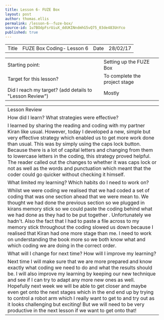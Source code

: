 ```yaml
---
title: Lesson 6- FUZE Box
layout: post
author: thomas.ellis
permalink: /lesson-6--fuze-box/
source-id: 1u7BOdpFsrUiuX_ddUKINndmhG5vQ75_03de483UnYco
published: true
---
```

<table>
  <tr>
    <td>Title</td>
    <td>FUZE Box Coding- Lesson 6</td>
    <td>Date</td>
    <td>28/02/17</td>
  </tr>
</table>


<table>
  <tr>
    <td>Starting point:</td>
    <td>Setting up the FUZE Box</td>
  </tr>
  <tr>
    <td>Target for this lesson?</td>
    <td>To complete the project stage </td>
  </tr>
  <tr>
    <td>Did I reach my target? 
(add details to "Lesson Review")</td>
    <td> Mostly</td>
  </tr>
</table>


<table>
  <tr>
    <td>Lesson Review</td>
  </tr>
  <tr>
    <td>How did I learn? What strategies were effective? </td>
  </tr>
  <tr>
    <td>I learned by sharing the reading and coding with my partner Kiran like usual. However, today I developed a new, simple but very effective strategy which enabled us to get more work done than usual. This was by simply using the caps lock button. Because there is a lot of capital letters and changing from them to lowercase letters in the coding, this strategy proved helpful. The reader called out the changes to whether it was caps lock or not as well as the words and punctuation which meant that the coder could go quicker without checking it himself.</td>
  </tr>
  <tr>
    <td>What limited my learning? Which habits do I need to work on? </td>
  </tr>
  <tr>
    <td>Whilst we were coding we realised that we had coded a set of coding that was one section ahead that we were mean to. We thought we had done the previous section so we plugged in kirans memory stick so we could paste the coding behind what we had done as they had to be put together . Unfortunately we hadn't. Also the fact that I had to paste a file across to my memory stick throughout the coding slowed us down because I realised that Kiran had one more stage than me. I need to work on understanding the book more so we both know what and which coding we are doing in the correct order.</td>
  </tr>
  <tr>
    <td>What will I change for next time? How will I improve my learning?</td>
  </tr>
  <tr>
    <td>Next time I will make sure that we are more prepared and know exactly what coding we need to do and what the results should be. I will also improve my learning by keeping our new technique and see if I can try to adapt any more new ones as well. Hopefully next week we will be able to get closer and maybe even get onto the next stages which in the end end up by trying to control a robot arm which I really want to get to and try out as it looks challenging but exciting! But we will need to be very productive in the next lesson if we want to get onto that!</td>
  </tr>
</table>


